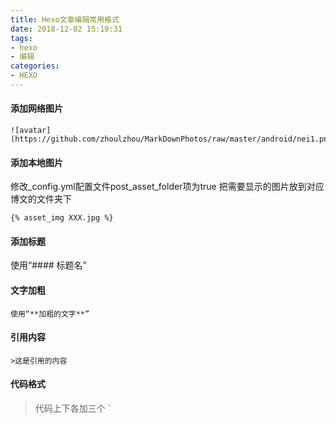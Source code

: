 ```yaml
---
title: Hexo文章编辑常用格式
date: 2018-12-02 15:19:31
tags:
- hexo
- 编辑
categories:
- HEXO
---
```

#### 添加网络图片

```
![avatar](https://github.com/zhoulzhou/MarkDownPhotos/raw/master/android/nei1.png)
```

#### 添加本地图片
修改_config.yml配置文件post_asset_folder项为true
把需要显示的图片放到对应博文的文件夹下

```
{% asset_img XXX.jpg %}
```

#### 添加标题
使用“#### 标题名”

#### 文字加粗
```
使用“**加粗的文字**”
```

#### 引用内容

```
>这是引用的内容
```


#### 代码格式
>代码上下各加三个 `
